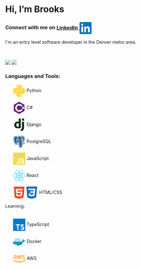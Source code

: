 # Hi, I’m Brooks
<h3 align="left">Connect with me on <a href="https://www.linkedin.com/in/brooks-mitchell/" target="blank">LinkedIn  <img align="center" src="https://github.com/devicons/devicon/blob/master/icons/linkedin/linkedin-original.svg" alt="" height="40" width="40" /></a></h3>
<p align="left">
<p>I'm an entry level software developer in the Denver metro area.</p>
<br></br>
<img src="https://github-readme-streak-stats.herokuapp.com/?user=Brooks-Mitchell"/>
<img src="https://github-readme-stats.vercel.app/api/top-langs?username=Brooks-Mitchell&layout=compact"/>




</p>

<h3 align="left" >Languages and Tools:</h3>

<ul>
  <p><img align="center" src="https://github.com/devicons/devicon/blob/master/icons/python/python-plain.svg" alt="Python" width="40" height="40"/> Python </p>
  <p><img align="center" src="https://github.com/devicons/devicon/blob/master/icons/csharp/csharp-plain.svg" alt="C#" width="40" height="40"/> C# </p>
  <p><img align="center" src="https://github.com/devicons/devicon/blob/master/icons/django/django-plain.svg" alt="Django" width="40" height="40"/> Django </p>
  <p><img align="center" src="https://github.com/devicons/devicon/blob/master/icons/postgresql/postgresql-plain.svg" alt="Django" width="40" height="40"/>  PostgreSQL</p>
  <p><img align="center" src="https://github.com/devicons/devicon/blob/master/icons/javascript/javascript-plain.svg" alt="JavaScript" width="40" height="40"/> JavaScript</p>
  <p><img align="center" src="https://github.com/devicons/devicon/blob/master/icons/react/react-original.svg" alt="React" width="40" height="40"/> React</p>
  <p><img align="center" src="https://github.com/devicons/devicon/blob/master/icons/html5/html5-plain.svg" alt="HTML" width="40" height="40"/><img align="center" src="https://github.com/devicons/devicon/blob/master/icons/css3/css3-plain.svg" alt="CSS" width="40" height="40"/> HTML/CSS</p>
  <p></p>
</ul

<h3 align="left">Learning:</h3>
<br></br>
<ul>
  <p><img align="center" src="https://github.com/devicons/devicon/blob/master/icons/typescript/typescript-plain.svg" alt="TypeScript" width="40" height="40"/> TypeScript</p>
  <p><img align="center" src="https://github.com/devicons/devicon/blob/master/icons/docker/docker-plain.svg" alt="Docker" width="40" height="40"/> Docker</p>
  <p><img align="center" src="https://github.com/devicons/devicon/blob/master/icons/amazonwebservices/amazonwebservices-plain-wordmark.svg" alt="Amazon Web Services" width="40" height="40"/> AWS</p>
</ul>



<!---
Brooks-Mitchell/Brooks-Mitchell is a ✨ special ✨ repository because its `README.md` (this file) appears on your GitHub profile.
You can click the Preview link to take a look at your changes.
--->
